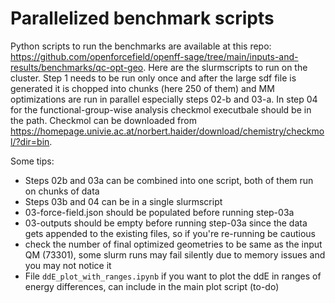 # Parallelized benchmark scripts 

Python scripts to run the benchmarks are available at this repo: https://github.com/openforcefield/openff-sage/tree/main/inputs-and-results/benchmarks/qc-opt-geo. 
Here are the slurmscripts to run on the cluster. Step 1 needs to be run only once and after the large sdf file is generated it is chopped into chunks (here 250 of them) and MM optimizations are run in parallel especially steps 02-b and 03-a. In step 04 for the functional-group-wise analysis checkmol executbale should be in the path. Checkmol can be downloaded from https://homepage.univie.ac.at/norbert.haider/download/chemistry/checkmol/?dir=bin. 

Some tips:
- Steps 02b and 03a can be combined into one script, both of them run on chunks of data
- Steps 03b and 04 can be in a single slurmscript
- 03-force-field.json should be populated before running step-03a
- 03-outputs should be empty before running step-03a since the data gets appended to the existing files, so if you're re-running be cautious
- check the number of final optimized geometries to be same as the input QM (73301), some slurm runs may fail silently due to memory issues and you may not notice it
- File `ddE_plot_with_ranges.ipynb` if you want to plot the ddE in ranges of energy differences, can include in the main plot script (to-do)
